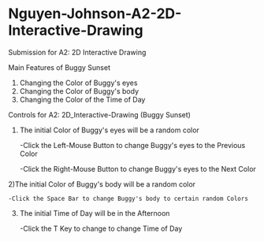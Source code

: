# Nguyen-Johnson-A2-2D-Interactive-Drawing
Submission for A2: 2D Interactive Drawing

Main Features of Buggy Sunset

1) Changing the Color of Buggy's eyes
2) Changing the Color of Buggy's body
3) Changing the Color of the Time of Day

Controls for A2: 2D_Interactive-Drawing (Buggy Sunset)

1) The initial Color of Buggy's eyes will be a random color
   
   -Click the Left-Mouse Button to change Buggy's eyes to the Previous Color
   
   -Click the Right-Mouse Button to change Buggy's eyes to the Next Color

2)The initial Color of Buggy's body will be a random color

    -Click the Space Bar to change Buggy's body to certain random Colors

3) The initial Time of Day will be in the Afternoon
   
   -Click the T Key to change to change Time of Day
